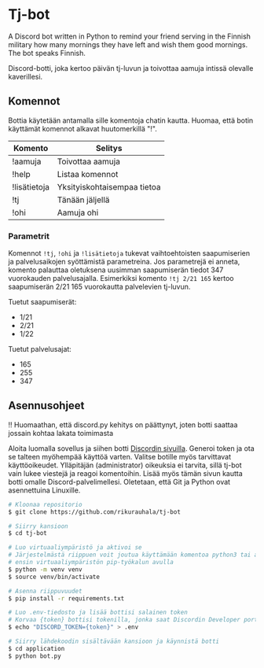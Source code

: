 # Tj-bot

A Discord bot written in Python to remind your friend serving in the Finnish military how many mornings they have left and wish them good mornings. The bot speaks Finnish.

Discord-botti, joka kertoo päivän tj-luvun ja toivottaa aamuja intissä olevalle kaverillesi.

## Komennot

Bottia käytetään antamalla sille komentoja chatin kautta. Huomaa, että botin käyttämät komennot alkavat huutomerkillä "!".

| Komento      | Selitys                     |
| ------------ | --------------------------- |
| !aamuja      | Toivottaa aamuja            |
| !help        | Listaa komennot             |
| !lisätietoja | Yksityiskohtaisempaa tietoa |
| !tj          | Tänään jäljellä             |
| !ohi         | Aamuja ohi                  |

### Parametrit

Komennot `!tj`, `!ohi` ja `!lisätietoja` tukevat vaihtoehtoisten saapumiserien ja palvelusaikojen syöttämistä parametreina. Jos parametrejä ei anneta, komento palauttaa oletuksena uusimman saapumiserän tiedot 347 vuorokauden palvelusajalla. Esimerkiksi komento `!tj 2/21 165` kertoo saapumiserän 2/21 165 vuorokautta palvelevien tj-luvun.

Tuetut saapumiserät:
- 1/21
- 2/21
- 1/22

Tuetut palvelusajat:
- 165
- 255
- 347

## Asennusohjeet

!! Huomaathan, että discord.py kehitys on päättynyt, joten botti saattaa jossain kohtaa lakata toimimasta

Aloita luomalla sovellus ja siihen botti [Discordin sivuilla](https://discord.com/developers/applications). Generoi token ja ota se talteen myöhempää käyttöä varten. Valitse botille myös tarvittavat käyttöoikeudet. Ylläpitäjän (administrator) oikeuksia ei tarvita, sillä tj-bot vain lukee viestejä ja reagoi komentoihin. Lisää myös tämän sivun kautta botti omalle Discord-palvelimellesi. Oletetaan, että Git ja Python ovat asennettuina Linuxille.

```bash
# Kloonaa repositorio
$ git clone https://github.com/rikurauhala/tj-bot

# Siirry kansioon
$ cd tj-bot

# Luo virtuaaliympäristö ja aktivoi se
# Järjestelmästä riippuen voit joutua käyttämään komentoa python3 tai asentamaan
# ensin virtuaaliympäristön pip-työkalun avulla
$ python -m venv venv
$ source venv/bin/activate

# Asenna riippuvuudet
$ pip install -r requirements.txt

# Luo .env-tiedosto ja lisää bottisi salainen token
# Korvaa {token} bottisi tokenilla, jonka saat Discordin Developer portal -sivulta
$ echo "DISCORD_TOKEN={token}" > .env

# Siirry lähdekoodin sisältävään kansioon ja käynnistä botti
$ cd application
$ python bot.py
```
